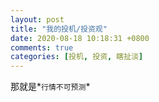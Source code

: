 ```yaml
---
layout: post
title: "我的投机/投资观"
date: 2020-08-18 10:18:31 +0800
comments: true
categories: [投机, 投资, 瞎扯淡]
---
```


那就是*`行情不可预测`*